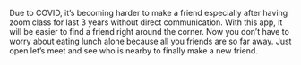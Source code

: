 Due to COVID, it’s becoming harder to make a friend especially after having zoom class for last 3 years without direct communication. With this app, it will be easier to find a friend right around the corner. Now you don’t have to worry about eating lunch alone because all you friends are so far away. Just open let’s meet and see who is nearby to finally make a new friend.
